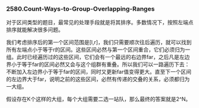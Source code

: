 ### 2580.Count-Ways-to-Group-Overlapping-Ranges

对于区间类型的题目，最常见的处理手段就是将其排序。多数情况下，按照左端点排序就能解决很多问题。

我们考虑排序后的第一个区间范围是[l,r]，我们只需要顺次往后遍历，就可以找到所有左端点小于等于r的区间。这些区间必然与第一个区间重合，它们必须归为一组。此时已经遍历过的这些区间，它们会有一个最远的右边界far，之后凡是左边界小于等于far的区间必然又会与这个组群有重叠。所以我们可以一路遍历下去：不断加入左边界小于等于far的区间，同时又更新far值变得更大。直至下一个区间的左边界大于far，说明之前的这些区间，必然有传递的交叠的关系，必须都归为一大组。

假设存在K个这样的大组，每个大组需要二选一站队，那么最终的答案就是2^N。
